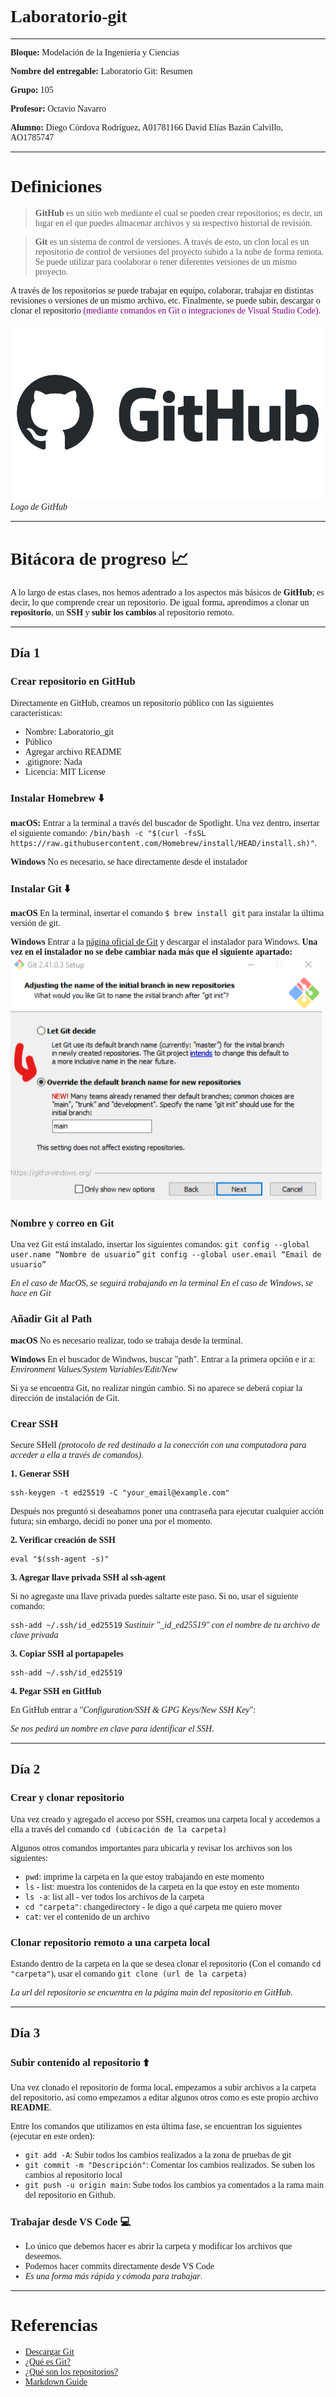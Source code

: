 <span style="font-family: Verdana;">

# Laboratorio-git

---

<span style="font-family: Times New Roman;">

**Bloque:**
Modelación de la Ingeniería y Ciencias

**Nombre del entregable:**
Laboratorio Git: Resumen

**Grupo:**
105

**Profesor:**
Octavio Navarro

**Alumno:**
Diego Córdova Rodríguez, A01781166
David Elías Bazán Calvillo, AO1785747

<span style="font-family: Verdana;">

---

# Definiciones :monocle_face:

>**GitHub** es un sitio web mediante el cual se pueden crear repositorios; es decir, un lugar en el que puedes almacenar archivos y su respectivo historial de revisión.

>**Git** es un sistema de control de versiones. A través de esto, un clon local es un repositorio de control de versiones del proyecto subido a la nube de forma remota. Se puede utilizar para coolaborar o tener diferentes versiones de un mismo proyecto.

A través de los repositorios se puede trabajar en equipo, colaborar, trabajar en distintas revisiones o versiones de un mismo archivo, etc. Finalmente, se puede subir, descargar o clonar el repositorio <span style="color:purple;">(mediante comandos en Git o integraciones de Visual Studio Code).

![Logo de GitHub](images/githubLogo.png)
*Logo de GitHub*

---

# Bitácora de progreso :chart_with_upwards_trend:

A lo largo de estas clases, nos hemos adentrado a los aspectos más básicos de **GitHub**; es decir, lo que comprende crear un repositorio. De igual forma, aprendimos a clonar un **repositorio**, un **SSH** y **subir los cambios** al repositorio remoto.

---

## Día 1

### Crear repositorio en GitHub

Directamente en GitHub, creamos un repositorio público con las siguientes características:

- Nombre: Laboratorio_git
- Público
- Agregar archivo README
- .gitignore: Nada
- Licencia: MIT License

### Instalar Homebrew :arrow_down:

**macOS:**
Entrar a la terminal a través del buscador de Spotlight. Una vez dentro, insertar el siguiente comando:
`/bin/bash -c "$(curl -fsSL https://raw.githubusercontent.com/Homebrew/install/HEAD/install.sh)"`.

**Windows**
No es necesario, se hace directamente desde el instalador

### Instalar Git :arrow_down:

**macOS**
En la terminal, insertar el comando `$ brew install git` para instalar la última versión de git.

**Windows**
Entrar a la [página oficial de Git](https://git-scm.com/downloads) y descargar el instalador para Windows.
**Una vez en el instalador no se debe cambiar nada más que el siguiente apartado:**
![](images/instalador.png)

### Nombre y correo en Git :email:

Una vez Git está instalado, insertar los siguientes comandos:
`git config --global user.name “Nombre de usuario”`
`git config --global user.email “Email de usuario”`

*En el caso de MacOS, se seguirá trabajando en la terminal*
*En el caso de Windows, se hace en Git*

### Añadir Git al Path :book:

**macOS**
No es necesario realizar, todo se trabaja desde la terminal.

**Windows**
En el buscador de Windwos, buscar "path". Entrar a la primera opción e ir a:
*Environment Values/System Variables/Edit/New*

Si ya se encuentra Git, no realizar ningún cambio. Si no aparece se deberá copiar la dirección de instalación de Git.

### Crear SSH :key:

Secure SHell *(protocolo de red destinado a la conección con una computadora para acceder a ella a través de comandos)*.

**1. Generar SSH**

`ssh-keygen -t ed25519 -C "your_email@example.com"`

Después nos preguntó si deseabamos poner una contraseña para ejecutar cualquier acción futura; sin embargo, decidí no poner una por el momento.

**2. Verificar creación de SSH**

`eval "$(ssh-agent -s)"`

**3. Agregar llave privada SSH al ssh-agent**

Si no agregaste una llave privada puedes saltarte este paso. Si no, usar el siguiente comando:

`ssh-add ~/.ssh/id_ed25519`
*Sustituir "_id_ed25519" con el nombre de tu archivo de clave privada*

**3. Copiar SSH al portapapeles**

`ssh-add ~/.ssh/id_ed25519`

**4. Pegar SSH en GitHub**

En GitHub entrar a "*Configuration/SSH & GPG Keys/New SSH Key*":

*Se nos pedirá un nombre en clave para identificar el SSH*.

---

## Día 2

### Crear y clonar repositorio :floppy_disk:

Una vez creado y agregado el acceso por SSH, creamos una carpeta local y accedemos a ella a través del comando
`cd (ubicación de la carpeta)`

Algunos otros comandos importantes para ubicarla y revisar los archivos son los siguientes:
- `pwd`: imprime la carpeta en la que estoy trabajando en este momento
- `ls` - list: muestra los contenidos de la carpeta en la que estoy en este momento
- `ls -a`: list all - ver todos los archivos de la carpeta
- `cd "carpeta"`: changedirectory - le digo a qué carpeta me quiero mover
- `cat`: ver el contenido de un archivo

### Clonar repositorio remoto a una carpeta local :file_folder:

Estando dentro de la carpeta en la que se desea clonar el repositorio (Con el comando `cd "carpeta"`), usar el comando `git clone (url de la carpeta)`

*La url del repositorio se encuentra en la página main del repositorio en GitHub*.

---

## Día 3

### Subir contenido al repositorio :arrow_up:

Una vez clonado el repositorio de forma local, empezamos a subir archivos a la carpeta del repositorio, así como empezamos a editar algunos otros como es este propio archivo **README**.

Entre los comandos que utilizamos en esta última fase, se encuentran los siguientes (ejecutar en este orden):

- `git add -A`: Subir todos los cambios realizados a la zona de pruebas de git
- `git commit -m "Descripción"`: Comentar los cambios realizados. Se suben los cambios al repositorio local
- `git push -u origin main`: Sube todos los cambios ya comentados a la rama main del repositorio en Github.

### Trabajar desde VS Code :computer:

- Lo único que debemos hacer es abrir la carpeta y modificar los archivos que deseemos.
- Podemos hacer commits directamente desde VS Code
- *Es una forma más rápida y cómoda para trabajar*.

---

# Referencias

- [Descargar Git](https://git-scm.com/downloads)
- [¿Qué es Git?](https://learn.microsoft.com/es-es/devops/develop/git/what-is-git)
- [¿Qué son los repositorios?](https://docs.github.com/en/repositories/creating-and-managing-repositories/about-repositories)
- [Markdown Guide](https://www.markdownguide.org/)